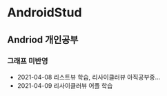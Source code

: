 # AndroidStud


## Andriod 개인공부


### 그래프 미반영
* 2021-04-08 리스트뷰 학습, 리사이클러뷰 아직공부중...
* 2021-04-09 리사이클러뷰 어플 학습
